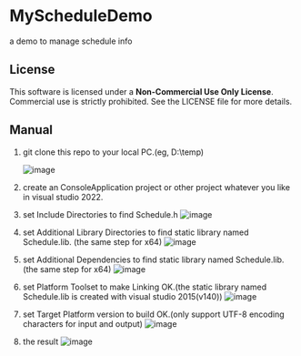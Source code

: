 # MyScheduleDemo
a demo to manage schedule info

## License
This software is licensed under a **Non-Commercial Use Only License**. Commercial use is strictly prohibited. See the LICENSE file for more details.

## Manual
1. git clone this repo to your local PC.(eg, D:\temp)

   ![image](https://github.com/user-attachments/assets/7013e505-3c2e-446d-8bc2-767d0158732d)
2. create an ConsoleApplication project or other project whatever you like in visual studio 2022.
3. set Include Directories to find Schedule.h
   ![image](https://github.com/user-attachments/assets/b7dd5b76-eacb-4f4f-951d-7367bbbdee82)
4. set Additional Library Directories to find static library named Schedule.lib. (the same step for x64)
  ![image](https://github.com/user-attachments/assets/cf9868de-e3c0-485b-a38f-e7b9f9956895)
5. set Additional Dependencies to find static library named Schedule.lib. (the same step for x64)
  ![image](https://github.com/user-attachments/assets/927637fb-173f-405d-b064-fc4ab2851ed4)
6. set Platform Toolset to make Linking OK.(the static library named Schedule.lib is created with visual studio 2015(v140))
  ![image](https://github.com/user-attachments/assets/7e186fb1-caf4-45ed-95e6-546b5036b036)
7. set Target Platform version to build OK.(only support UTF-8 encoding characters for input and output)
   ![image](https://github.com/user-attachments/assets/a91e26fd-96e6-421b-b329-11cf7665bcb1)
8. the result
   ![image](https://github.com/user-attachments/assets/24379301-8b56-42a0-9ced-bf3069533a0b)


